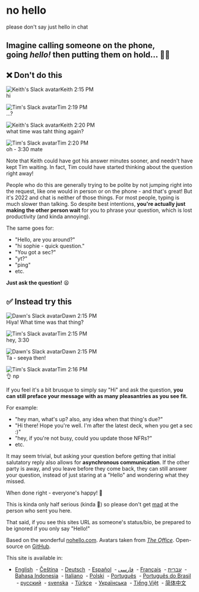 # no hello

please don't say just hello in chat

## Imagine calling someone on the phone, going *hello!* then putting them on hold... 🤦‍♀️

## ❌ Don't do this

![Keith's Slack avatar](https://nohello.net/img/MxF06xdCHJ-128.jpeg)Keith 2:15 PM  
hi

![Tim's Slack avatar](https://nohello.net/img/CGi-z9VgRi-128.jpeg)Tim 2:19 PM  
...?

![Keith's Slack avatar](https://nohello.net/img/MxF06xdCHJ-128.jpeg)Keith 2:20 PM  
what time was taht thing again?

![Tim's Slack avatar](https://nohello.net/img/CGi-z9VgRi-128.jpeg)Tim 2:20 PM  
oh - 3:30 mate

Note that Keith could have got his answer minutes sooner, and needn't have kept Tim waiting. In fact, Tim could have started thinking about the question right away!

People who do this are generally trying to be polite by not jumping right into the request, like one would in person or on the phone - and that's great! But it's 2022 and chat is neither of those things. For most people, typing is much slower than talking. So despite best intentions, **you're actually just making the other person wait** for you to phrase your question, which is lost productivity (and kinda annoying).

The same goes for:

- "Hello, are you around?"
- "hi sophie - quick question."
- "You got a sec?"
- "yt?"
- "ping"
- etc.

**Just ask the question!** 😫

## ✅ Instead try this

![Dawn's Slack avatar](https://nohello.net/img/4gebfK1xtc-128.jpeg)Dawn 2:15 PM  
Hiya! What time was that thing?

![Tim's Slack avatar](https://nohello.net/img/CGi-z9VgRi-128.jpeg)Tim 2:15 PM  
hey, 3:30

![Dawn's Slack avatar](https://nohello.net/img/4gebfK1xtc-128.jpeg)Dawn 2:15 PM  
Ta - seeya then!

![Tim's Slack avatar](https://nohello.net/img/CGi-z9VgRi-128.jpeg)Tim 2:16 PM  
👌 np

If you feel it's a bit brusque to simply say "Hi" and ask the question, **you can still preface your message with as many pleasantries as you see fit.**

For example:

- "hey man, what's up? also, any idea when that thing's due?"
- "Hi there! Hope you're well. I'm after the latest deck, when you get a sec :)"
- "hey, if you're not busy, could you update those NFRs?"
- etc.

It may seem trivial, but asking your question before getting that initial salutatory reply also allows for **asynchronous communication**. If the other party is away, and you leave before they come back, they can still answer your question, instead of just staring at a "Hello" and wondering what they missed.

When done right - everyone's happy! 🎉

This is kinda only half serious (kinda 👀) so please don't get [mad](https://www.youtube.com/watch?v=xzpndHtdl9A) at the person who sent you here.

That said, if you see this sites URL as someone's status/bio, be prepared to be ignored if you only say "Hello!"

Based on the wonderful [nohello.com](https://web.archive.org/web/20131127020115/http://www.nohello.com/). Avatars taken from *[The Office](<https://en.wikipedia.org/wiki/The_Office_(British_TV_series)>)*. Open-source on [GitHub](https://github.com/nohello-net/site).

This site is available in:

- [English](https://nohello.net/en)
   - [Čeština](https://nohello.net/cs)
   - [Deutsch](https://nohello.net/de)
   - [Español](https://nohello.net/es)
   - [فارسی](https://nohello.net/fa)
   - [Français](https://nohello.net/fr)
   - [עברית](https://nohello.net/he)
   - [Bahasa Indonesia](https://nohello.net/id)
   - [Italiano](https://nohello.net/it)
   - [Polski](https://nohello.net/pl)
   - [Português](https://nohello.net/pt)
   - [Português do Brasil](https://nohello.net/pt-br)
   - [русский](https://nohello.net/ru)
   - [svenska](https://nohello.net/sv)
   - [Türkçe](https://nohello.net/tr)
   - [Українська](https://nohello.net/uk)
   - [Tiếng Việt](https://nohello.net/vi)
   - [简体中文](https://nohello.net/zh-cn)
